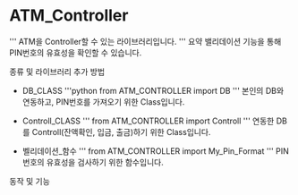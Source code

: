 # ATM_Controller
'''
ATM을 Controller할 수 있는 라이브러리입니다.
'''
요약
밸리데이션 기능을 통해 PIN번호의 유효성을 확인할 수 있습니다.

종류 및 라이브러리 추가 방법
- DB_CLASS
'''python
from ATM_CONTROLLER import DB
'''
본인의 DB와 연동하고, PIN번호를 가져오기 위한 Class입니다.


- Controll_CLASS
'''
from ATM_CONTROLLER import Controll
'''
연동한 DB를 Controll(잔액확인, 입금, 출금)하기 위한 Class입니다.

- 벨리데이션_함수
'''
from ATM_CONTROLLER import My_Pin_Format
'''
PIN번호의 유효성을 검사하기 위한 함수입니다.

동작 및 기능
